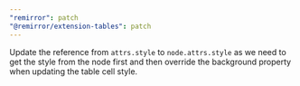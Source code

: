```yaml
---
"remirror": patch
"@remirror/extension-tables": patch
---
```


Update the reference from `attrs.style` to `node.attrs.style` as we need to get the style from the node first and then override the background property when updating the table cell style.
